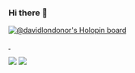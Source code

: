 ### Hi there 👋

[![@davidlondonor's Holopin board](https://holopin.io/api/user/board?user=davidlondonor)](https://holopin.io/@davidlondonor)


<a rel="me" href="https://mastodon.social/@davidlondonor">&nbsp;</a>



![]([https://www.holopin.io/@davidlondonor](https://www.holopin.io/userbadge/cla1ud6bg285508kxv6rvfiox))
![](https://www.holopin.io/userbadge/cla1uf9yg429708l8x9cfbfl8)




<!--
**davidlondonor/davidlondonor** is a ✨ _special_ ✨ repository because its `README.md` (this file) appears on your GitHub profile.

Here are some ideas to get you started:

- 🔭 I’m currently working on ...
- 🌱 I’m currently learning ...
- 👯 I’m looking to collaborate on ...
- 🤔 I’m looking for help with ...
- 💬 Ask me about ...
- 📫 How to reach me: ...
- 😄 Pronouns: ...
- ⚡ Fun fact: ...
-->
